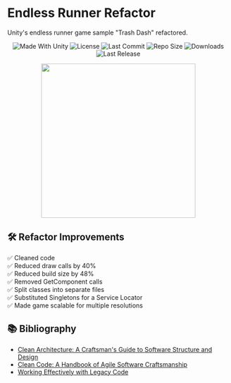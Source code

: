 # Endless Runner Refactor
Unity's endless runner game sample "Trash Dash" refactored.

<p align="center">
  <a>
    <img alt="Made With Unity" src="https://img.shields.io/badge/made%20with-Unity-57b9d3.svg?logo=Unity">
  </a>
  <a>
    <img alt="License" src="https://img.shields.io/github/license/JoanStinson/EndlessRunnerRefactor?logo=github">
  </a>
  <a>
    <img alt="Last Commit" src="https://img.shields.io/github/last-commit/JoanStinson/EndlessRunnerRefactor?logo=Mapbox&color=orange">
  </a>
  <a>
    <img alt="Repo Size" src="https://img.shields.io/github/repo-size/JoanStinson/EndlessRunnerRefactor?logo=VirtualBox">
  </a>
  <a>
    <img alt="Downloads" src="https://img.shields.io/github/downloads/JoanStinson/EndlessRunnerRefactor/total?color=brightgreen">
  </a>
  <a>
    <img alt="Last Release" src="https://img.shields.io/github/v/release/JoanStinson/EndlessRunnerRefactor?include_prereleases&logo=Dropbox&color=yellow">
  </a>
</p>

<p align="center">
  <img height="350" src="https://github.com/JoanStinson/EndlessRunnerRefactor/blob/master/preview.png">
</p>

## 🛠️ Refactor Improvements
✅ Cleaned code<br>
✅ Reduced draw calls by 40%<br>
✅ Reduced build size by 48%<br>
✅ Removed GetComponent calls<br>
✅ Split classes into separate files<br>
✅ Substituted Singletons for a Service Locator<br>
✅ Made game scalable for multiple resolutions<br>

## 📚 Bibliography
* [Clean Architecture: A Craftsman's Guide to Software Structure and Design](https://www.amazon.es/Clean-Architecture-Craftsmans-Software-Structure/dp/0134494164/ref=sr_1_1?__mk_es_ES=ÅMÅŽÕÑ&crid=3R5ANE5N20NHP&keywords=Clean+Arquitecture%3A+A+Craftsman%27s+Guide+to+Software+Structure+and+Design&qid=1669111929&qu=eyJxc2MiOiIwLjA0IiwicXNhIjoiMC4wMCIsInFzcCI6IjAuMDAifQ%3D%3D&sprefix=clean+arquitecture+a+craftsman%27s+guide+to+software+structure+and+design%2Caps%2C74&sr=8-1)
* [Clean Code: A Handbook of Agile Software Craftsmanship](https://www.amazon.es/Clean-Code-Handbook-Software-Craftsmanship/dp/0132350882/ref=sr_1_1?__mk_es_ES=ÅMÅŽÕÑ&crid=1FBSTPKK6F1ZE&keywords=Clean+Code%3A+A+Handbook+of+Agile+Software+Craftsmanship&qid=1669111959&qu=eyJxc2MiOiIwLjc4IiwicXNhIjoiMC4yMiIsInFzcCI6IjAuMzcifQ%3D%3D&sprefix=clean+code+a+handbook+of+agile+software+craftsmanship%2Caps%2C75&sr=8-1)
* [Working Effectively with Legacy Code](https://www.amazon.es/Working-Effectively-Legacy-Robert-Martin/dp/0131177052)

